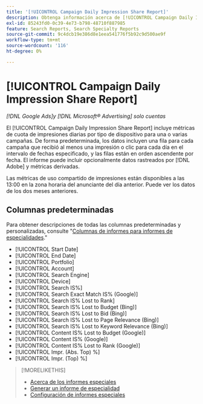 ```yaml
---
title: '[!UICONTROL Campaign Daily Impression Share Report]'
description: Obtenga información acerca de [!UICONTROL Campaign Daily Impression Share Report].
exl-id: 85243fd0-0c39-4e73-b798-48710f887985
feature: Search Reports, Search Specialty Reports
source-git-commit: 9c4dcb19e386d8e1eea541776f5b92c9d500ae9f
workflow-type: tm+mt
source-wordcount: '116'
ht-degree: 0%

---
```


# [!UICONTROL Campaign Daily Impression Share Report]

*[!DNL Google Ads]y [!DNL Microsoft® Advertising] solo cuentas*

El [!UICONTROL Campaign Daily Impression Share Report] incluye métricas de cuota de impresiones diarias por tipo de dispositivo para una o varias campañas. De forma predeterminada, los datos incluyen una fila para cada campaña que recibió al menos una impresión o clic para cada día en el intervalo de fechas especificado, y las filas están en orden ascendente por fecha. El informe puede incluir opcionalmente datos rastreados por [!DNL Adobe] y métricas derivadas.

Las métricas de uso compartido de impresiones están disponibles a las 13:00 en la zona horaria del anunciante del día anterior. Puede ver los datos de los dos meses anteriores.

## Columnas predeterminadas

Para obtener descripciones de todas las columnas predeterminadas y personalizadas, consulte &quot;[Columnas de informes para informes de especialidades](specialty-report-columns.md).&quot;

* [!UICONTROL Start Date]
* [!UICONTROL End Date]
* [!UICONTROL Portfolio]
* [!UICONTROL Account]
* [!UICONTROL Search Engine]
* [!UICONTROL Device]
* [!UICONTROL Search IS%]
* [!UICONTROL Search Exact Match IS% (Google)]
* [!UICONTROL Search IS% Lost to Rank]
* [!UICONTROL Search IS% Lost to Budget (Bing)]
* [!UICONTROL Search IS% Lost to Bid (Bing)]
* [!UICONTROL Search IS% Lost to Page Relevance (Bing)]
* [!UICONTROL Search IS% Lost to Keyword Relevance (Bing)]
* [!UICONTROL Content IS% Lost to Budget (Google)]
* [!UICONTROL Content IS% (Google)]
* [!UICONTROL Content IS% Lost to Rank (Google)]
* [!UICONTROL Impr. (Abs. Top) %]
* [!UICONTROL Impr. (Top) %]

>[!MORELIKETHIS]
>
>* [Acerca de los informes especiales](specialty-report-about.md)
>* [Generar un informe de especialidad](specialty-report-generate.md)
>* [Configuración de informes especiales](specialty-report-settings.md)
